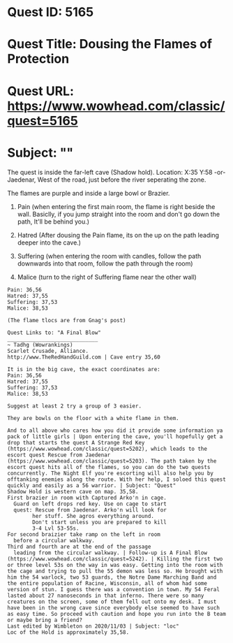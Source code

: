 # Quest ID: 5165
# Quest Title: Dousing the Flames of Protection
# Quest URL: https://www.wowhead.com/classic/quest=5165
# Subject: "<Blank>"
The quest is inside the far-left cave (Shadow hold).
Location: X:35 Y:58 -or- Jaedenar, West of the road, just before the river seperating the zone.

The flames are purple and inside a large bowl or Brazier.

1. Pain (when entering the first main room, the flame is right beside the wall. Basiclly, if you jump straight into the room and don't go down the path, It'll be behind you.)

2. Hatred (After dousing the Pain flame, its on the up on the path leading deeper into the cave.)

3. Suffering (when entering the room with candles, follow the path downwards into that room, follow the path through the room)

4. Malice (turn to the right of Suffering flame near the other wall)

~~~
Pain: 36,56
Hatred: 37,55
Suffering: 37,53
Malice: 38,53

(The flame tlocs are from Gnag's post)

Quest Links to: "A Final Blow"
_____________________________
~ Tadhg (Wowrankings)
Scarlet Crusade, Alliance.
http://www.TheRedHandGuild.com | Cave entry 35,60

It is in the big cave, the exact coordinates are:
Pain: 36,56
Hatred: 37,55
Suffering: 37,53
Malice: 38,53

Suggest at least 2 try a group of 3 easier.

They are bowls on the floor with a white flame in them.

And to all above who cares how you did it provide some information ya pack of little girls | Upon entering the cave, you'll hopefully get a drop that starts the quest A Strange Red Key (https://www.wowhead.com/classic/quest=5202), which leads to the escort quest Rescue from Jaedenar (https://www.wowhead.com/classic/quest=5203). The path taken by the escort quest hits all of the flames, so you can do the two quests concurrently. The Night Elf you're escorting will also help you by offtanking enemies along the route. With her help, I soloed this quest quickly and easily as a 56 warrior. | Subject: "Quest"
Shadow Hold is western cave on map. 35,58.
First brazier in room with Captured Arko'n in cage.
  Guard on left drops red key. Use on cage to start
  quest: Rescue from Jaedenar. Arko'n will look for
        her stuff. She agros everything around.               
        Don't start unless you are prepared to kill
        3-4 Lvl 53-55s.
For second braizier take ramp on the left in room
  before a circular walkway. 
Third and fourth are at the end of the passage
  leading from the circular walkway. | Follow-up is A Final Blow (https://www.wowhead.com/classic/quest=5242). | Killing the first two or three level 53s on the way in was easy. Getting into the room with the cage and trying to pull the 55 demon was less so. He brought with him the 54 warlock, two 53 guards, the Notre Dame Marching Band and the entire population of Racine, Wisconsin, all of whom had some version of stun. I guess there was a convention in town. My 54 Feral lasted about 27 nanoseconds in that inferno. There were so many creatures on the screen, some of them fell out onto my desk. I must have been in the wrong cave since everybody else seemed to have such as easy time. So proceed with caution and hope you run into the B team or maybe bring a friend?
Last edited by Wimbleton on 2020/11/03 | Subject: "loc"
Loc of the Hold is approximately 35,58.